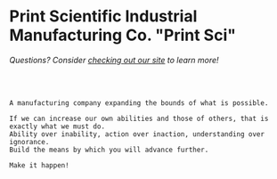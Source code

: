 <h1>Print Scientific Industrial Manufacturing Co. "Print Sci"</h1>

<i>Questions? Consider [checking out our site](https://printsci.com) to learn more!</i>

</br>
</br>

```
A manufacturing company expanding the bounds of what is possible.

If we can increase our own abilities and those of others, that is exactly what we must do.
Ability over inability, action over inaction, understanding over ignorance.
Build the means by which you will advance further.

Make it happen!
```